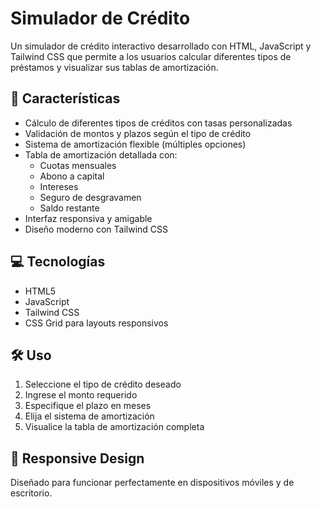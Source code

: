 # Simulador de Crédito

Un simulador de crédito interactivo desarrollado con HTML, JavaScript y Tailwind CSS que permite a los usuarios calcular diferentes tipos de préstamos y visualizar sus tablas de amortización.

## 🚀 Características

- Cálculo de diferentes tipos de créditos con tasas personalizadas
- Validación de montos y plazos según el tipo de crédito
- Sistema de amortización flexible (múltiples opciones)
- Tabla de amortización detallada con:
  - Cuotas mensuales
  - Abono a capital
  - Intereses
  - Seguro de desgravamen
  - Saldo restante
- Interfaz responsiva y amigable
- Diseño moderno con Tailwind CSS

## 💻 Tecnologías

- HTML5
- JavaScript
- Tailwind CSS
- CSS Grid para layouts responsivos

## 🛠️ Uso

1. Seleccione el tipo de crédito deseado
2. Ingrese el monto requerido
3. Especifique el plazo en meses
4. Elija el sistema de amortización
5. Visualice la tabla de amortización completa

## 📱 Responsive Design
Diseñado para funcionar perfectamente en dispositivos móviles y de escritorio.
